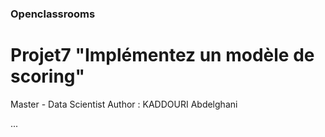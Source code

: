 ### Openclassrooms
# Projet7 "Implémentez un modèle de scoring" 
Master - Data Scientist
Author : KADDOURI Abdelghani

...